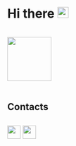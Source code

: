 <!-- ____________________________________________HEADER____________________________________________ -->
<div id="header" align="center">
  <!-- <img src="https://media0.giphy.com/media/ZoU3JMbCIQubXVH90B/200w.webp?cid=ecf05e473kb0rus51bqtuc5a0966rnboqv1q4cwudwimdz79&ep=v1_stickers_search&rid=200w.webp&ct=sg"   alt=""/> -->
</div>
<h1>Hi there 
<img src="https://media3.giphy.com/media/HrRvnN7NuJy4InG4MV/giphy.webp?cid=ecf05e47xcdpd5632h4hmb1fbk5jgd5rrna97750gqlhrkd0&ep=v1_stickers_search&rid=giphy.webp&ct=s" width="25">
</h1>
<br>

<!-- ____________________________________________STATS____________________________________________ -->
<!-- ### :fire: My Stats -->
<div id="stats">
  <img src="https://media0.giphy.com/media/3SL41WtN5l9DNdPJGs/200w.webp?cid=ecf05e47htiurbs8gqf32potjyt4uxu9bnghvp66xmtbep6l&ep=v1_gifs_related&rid=200w.webp&ct=ts" width="100"/> 

<!--
[![GitHub Streak](http://github-readme-streak-stats.herokuapp.com?user=josemmsantos14&theme=holi-theme&border_radius=5)](https://git.io/streak-stats)
[![GitHub Streak](https://github-readme-stats.vercel.app/api?username=josemmsantos14&show_icons=true&theme=holi&border_radius=5)](https://git.io/streak-stats)
-->
</div>
<br>

<!-- ____________________________________________CONTACTS____________________________________________ -->
<div id="contacts">
  <h2>Contacts<h2/>
  <a class="linkedin" href="https://www.linkedin.com/in/josemmsantos/"><img src="https://upload.wikimedia.org/wikipedia/commons/thumb/c/ca/LinkedIn_logo_initials.png/640px-LinkedIn_logo_initials.png" width="30"/></a>
  <a class="gmail" href="mailto: josemmsantos14@gmail.com"><img src="https://upload.wikimedia.org/wikipedia/commons/thumb/7/7e/Gmail_icon_%282020%29.svg/2560px-Gmail_icon_%282020%29.svg.png" width="30"/></a>
</div>

<!--
**josemmsantos14/josemmsantos14** is a ✨ _special_ ✨ repository because its `README.md` (this file) appears on your GitHub profile.

Here are some ideas to get you started:

- 🔭 I’m currently working on ...
- 🌱 I’m currently learning ...
- 👯 I’m looking to collaborate on ...
- 🤔 I’m looking for help with ...
- 💬 Ask me about ...
- 📫 How to reach me: ...
- 😄 Pronouns: ...
- ⚡ Fun fact: ...

alternative stats:
[![GitHub Streak](http://github-readme-streak-stats.herokuapp.com?user=josemmsantos14&theme=react&border_radius=5&background=091B54D1)](https://git.io/streak-stats)
-->


